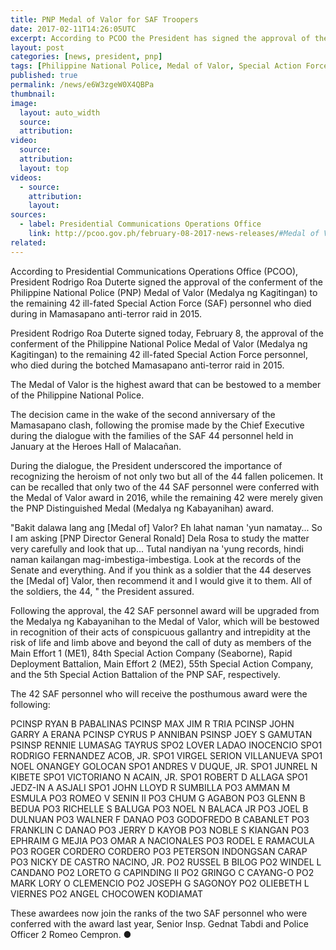 ```yaml
---
title: PNP Medal of Valor for SAF Troopers
date: 2017-02-11T14:26:05UTC
excerpt: According to PCOO the President has signed the approval of the conferment of the PNP Medal of Valor to the remaining 42 ill-fated SAF personnel who died during in Mamasapano anti-terror raid in 2015.
layout: post
categories: [news, president, pnp]
tags: [Philippine National Police, Medal of Valor, Special Action Force, SAF, Mamasapano]
published: true
permalink: /news/e6W3zgeW0X4QBPa
thumbnail:
image:
  layout: auto_width
  source: 
  attribution: 
video:
  source: 
  attribution: 
  layout: top
videos:
  - source: 
    attribution: 
    layout: 
sources:
  - label: Presidential Communications Operations Office
    link: http://pcoo.gov.ph/february-08-2017-news-releases/#Medal of Valor for remaining SAF 42
related:
---
```


According to Presidential Communications Operations Office (PCOO), President Rodrigo Roa Duterte signed the approval of the conferment of the Philippine National Police (PNP) Medal of Valor (Medalya ng Kagitingan) to the remaining 42 ill-fated Special Action Force (SAF) personnel who died during in Mamasapano anti-terror raid in 2015.

President Rodrigo Roa Duterte signed today, February 8, the approval of the conferment of the Philippine National Police Medal of Valor (Medalya ng Kagitingan) to the remaining 42 ill-fated Special Action Force personnel, who died during the botched Mamasapano anti-terror raid in 2015.

The Medal of Valor is the highest award that can be bestowed to a member of the Philippine National Police.

The decision came in the wake of the second anniversary of the Mamasapano clash, following the promise made by the Chief Executive during the dialogue with the families of the SAF 44 personnel held in January at the Heroes Hall of Malacañan.

During the dialogue, the President underscored the importance of recognizing the heroism of not only two but all of the 44 fallen policemen. It can be recalled that only two of the 44 SAF personnel were conferred with the Medal of Valor award in 2016, while the remaining 42 were merely given the PNP Distinguished Medal (Medalya ng Kabayanihan) award.

"Bakit dalawa lang ang [Medal of] Valor? Eh lahat naman 'yun namatay... So I am asking [PNP Director General Ronald] Dela Rosa to study the matter very carefully and look that up... Tutal nandiyan na 'yung records, hindi naman kailangan mag-imbestiga-imbestiga. Look at the records of the Senate and everything. And if you think as a soldier that the 44 deserves the [Medal of] Valor, then recommend it and I would give it to them. All of the soldiers, the 44, " the President assured.

Following the approval, the 42 SAF personnel award will be upgraded from the Medalya ng Kabayanihan to the Medal of Valor, which will be bestowed in recognition of their acts of conspicuous gallantry and intrepidity at the risk of life and limb above and beyond the call of duty as members of the Main Effort 1 (ME1), 84th Special Action Company (Seaborne), Rapid Deployment Battalion, Main Effort 2 (ME2), 55th Special Action Company, and the 5th Special Action Battalion of the PNP SAF, respectively.

The 42 SAF personnel who will receive the posthumous award were the following:

PCINSP RYAN B PABALINAS
PCINSP MAX JIM R TRIA
PCINSP JOHN GARRY A ERANA
PCINSP CYRUS P ANNIBAN
PSINSP JOEY S GAMUTAN
PSINSP RENNIE LUMASAG TAYRUS
SPO2 LOVER LADAO INOCENCIO
SPO1 RODRIGO FERNANDEZ ACOB, JR.
SPO1 VIRGEL SERION VILLANUEVA
SPO1 NOEL ONANGEY GOLOCAN
SPO1 ANDRES V DUQUE, JR.
SPO1 JUNREL N KIBETE
SPO1 VICTORIANO N ACAIN, JR.
SPO1 ROBERT D ALLAGA
SPO1 JEDZ-IN A ASJALI
SPO1 JOHN LLOYD R SUMBILLA
PO3 AMMAN M ESMULA
PO3 ROMEO V SENIN II
PO3 CHUM G AGABON
PO3 GLENN B BEDUA
PO3 RICHELLE S BALUGA
PO3 NOEL N BALACA JR
PO3 JOEL B DULNUAN
PO3 WALNER F DANAO
PO3 GODOFREDO B CABANLET
PO3 FRANKLIN C DANAO
PO3 JERRY D KAYOB
PO3 NOBLE S KIANGAN
PO3 EPHRAIM G MEJIA
PO3 OMAR A NACIONALES
PO3 RODEL E RAMACULA
PO3 ROGER CORDERO CORDERO
PO3 PETERSON INDONGSAN CARAP
PO3 NICKY DE CASTRO NACINO, JR.
PO2 RUSSEL B BILOG
PO2 WINDEL L CANDANO
PO2 LORETO G CAPINDING II
PO2 GRINGO C CAYANG-O
PO2 MARK LORY O CLEMENCIO
PO2 JOSEPH G SAGONOY
PO2 OLIEBETH L VIERNES
PO2 ANGEL CHOCOWEN KODIAMAT

These awardees now join the ranks of the two SAF personnel who were conferred with the award last year, Senior Insp. Gednat Tabdi and Police Officer 2 Romeo Cempron.
&#x25cf;
